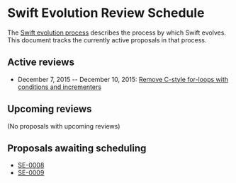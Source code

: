 # Swift Evolution Review Schedule

The [Swift evolution process][evolution-process] describes the process
by which Swift evolves. This document tracks the currently active
proposals in that process.

## Active reviews

* December 7, 2015 -- December 10, 2015: [Remove C-style for-loops with conditions and incrementers](https://github.com/apple/swift-evolution/blob/master/proposals/0007-remove-c-style-for-loops.md)

## Upcoming reviews

(No proposals with upcoming reviews)

## Proposals awaiting scheduling

* [SE-0008](proposals/0008-lazy-flatmap-for-optionals.md)
* [SE-0009](https://github.com/apple/swift-evolution/blob/master/proposals/0009-require-self-for-accessing-instance-members.md)

[evolution-process]: process.md  "The Swift evolution process"

